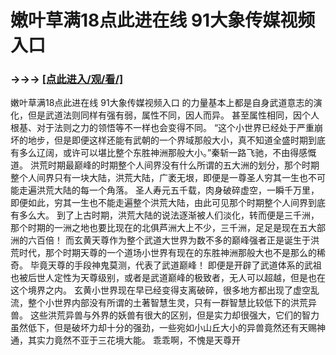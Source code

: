 # 嫩叶草满18点此进在线 91大象传媒视频入口

### →→→ <a href="http://3t3e.com/index.html">[点此进入/观/看/]</a>

嫩叶草满18点此进在线 91大象传媒视频入口
的力量基本上都是自身武道意志的演化，但是武道法则同样有强有弱，属性不同，因人而异。
    甚至属性相同，因个人根基、对于法则之力的领悟等不一样也会变得不同。
    “这个小世界已经处于严重崩坏的地步，但是即便这样还能有武朝的一个界域那般大小，真不知道全盛时期到底有多么辽阔，或许可以堪比整个东胜神洲那般大小。”秦斩一路飞驰，不由得感慨道。
    洪荒时期最巅峰的时期整个人间界没有什么所谓的五大洲的划分，那个时期整个人间界只有一块大陆，洪荒大陆，广袤无垠，即便是一尊圣人穷其一生也不可能走遍洪荒大陆的每一个角落。
    圣人寿元五千载，肉身破碎虚空，一瞬千万里，即便如此，穷其一生也不能走遍整个洪荒大陆，由此可见那个时期整个人间界到底有多么大。
    到了上古时期，洪荒大陆的说法逐渐被人们淡化，转而便是三千洲，那个时期的一洲之地也要比现在的北俱芦洲大上不少，三千洲，足足是现在五大部洲的六百倍！
    而玄黄天尊作为整个武道大世界为数不多的巅峰强者正是诞生于洪荒时代，那个时期天尊的一个道场小世界有现在的东胜神洲那般大也不是那么的稀奇。
    毕竟天尊的手段神鬼莫测，代表了武道巅峰！
    即便是开辟了武道体系的武祖也被后世人定性为天尊级别，或者是武道巅峰的极致者，无人可以超越，但是也在这个境界之内。
    玄黄小世界现在早已经变得支离破碎，很多地方都出现了虚空乱流，整个小世界内部没有所谓的土著智慧生灵，只有一群智慧比较低下的洪荒异兽。
    这些洪荒异兽与外界的妖兽有很大的区别，但是实力却很强大，它们的智力虽然低下，但是破坏力却十分的强劲，一些宛如小山丘大小的异兽竟然还有天赐神通，其实力竟然不亚于三花境大能。
    乖乖啊，不愧是天尊开
